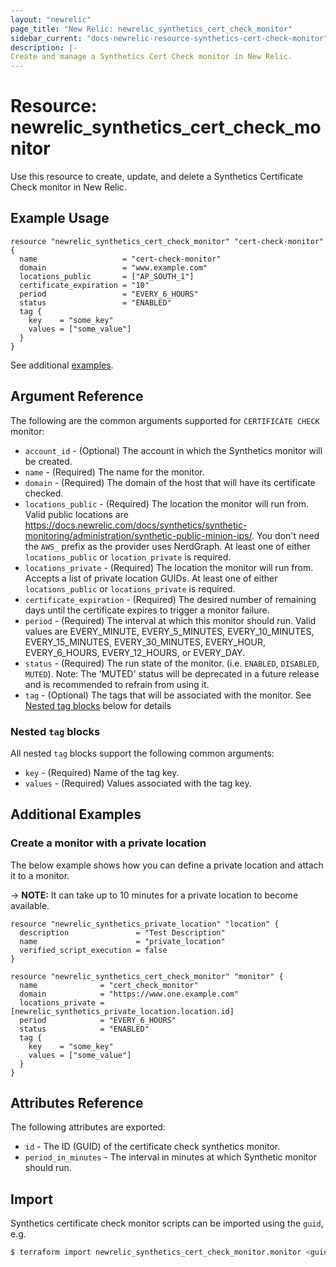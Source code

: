```yaml
---
layout: "newrelic"
page_title: "New Relic: newrelic_synthetics_cert_check_monitor"
sidebar_current: "docs-newrelic-resource-synthetics-cert-check-monitor"
description: |-
Create and manage a Synthetics Cert Check monitor in New Relic.
---
```


# Resource: newrelic\_synthetics\_cert\_check\_monitor

Use this resource to create, update, and delete a Synthetics Certificate Check monitor in New Relic.

## Example Usage

```hcl
resource "newrelic_synthetics_cert_check_monitor" "cert-check-monitor" {
  name                   = "cert-check-monitor"
  domain                 = "www.example.com"
  locations_public       = ["AP_SOUTH_1"]
  certificate_expiration = "10"
  period                 = "EVERY_6_HOURS"
  status                 = "ENABLED"
  tag {
    key    = "some_key"
    values = ["some_value"]
  }
}
```
See additional [examples](#additional-examples).

## Argument Reference

The following are the common arguments supported for `CERTIFICATE CHECK` monitor:

* `account_id` - (Optional) The account in which the Synthetics monitor will be created.
* `name` - (Required) The name for the monitor.
* `domain` - (Required) The domain of the host that will have its certificate checked.
* `locations_public` - (Required) The location the monitor will run from. Valid public locations are https://docs.newrelic.com/docs/synthetics/synthetic-monitoring/administration/synthetic-public-minion-ips/. You don't need the `AWS_` prefix as the provider uses NerdGraph. At least one of either `locations_public` or `location_private` is required.
* `locations_private` - (Required) The location the monitor will run from. Accepts a list of private location GUIDs. At least one of either `locations_public` or `locations_private` is required.
* `certificate_expiration` - (Required) The desired number of remaining days until the certificate expires to trigger a monitor failure.
* `period` - (Required) The interval at which this monitor should run. Valid values are EVERY_MINUTE, EVERY_5_MINUTES, EVERY_10_MINUTES, EVERY_15_MINUTES, EVERY_30_MINUTES, EVERY_HOUR, EVERY_6_HOURS, EVERY_12_HOURS, or EVERY_DAY.
* `status` - (Required) The run state of the monitor. (i.e. `ENABLED`, `DISABLED`, `MUTED`). Note: The 'MUTED' status will be deprecated in a future release and is recommended to refrain from using it.
* `tag` - (Optional) The tags that will be associated with the monitor. See [Nested tag blocks](#nested-tag-blocks) below for details

### Nested `tag` blocks

All nested `tag` blocks support the following common arguments:

* `key` - (Required) Name of the tag key.
* `values` - (Required) Values associated with the tag key.

## Additional Examples

### Create a monitor with a private location

The below example shows how you can define a private location and attach it to a monitor. 

-> **NOTE:** It can take up to 10 minutes for a private location to become available.

```hcl
resource "newrelic_synthetics_private_location" "location" {
  description               = "Test Description"
  name                      = "private_location"
  verified_script_execution = false
}

resource "newrelic_synthetics_cert_check_monitor" "monitor" {
  name              = "cert_check_monitor"
  domain            = "https://www.one.example.com"
  locations_private = [newrelic_synthetics_private_location.location.id]
  period            = "EVERY_6_HOURS"
  status            = "ENABLED"
  tag {
    key    = "some_key"
    values = ["some_value"]
  }
}
```

## Attributes Reference

The following attributes are exported:

* `id` - The ID (GUID) of the certificate check synthetics monitor.
* `period_in_minutes` - The interval in minutes at which Synthetic monitor should run.

## Import

Synthetics certificate check monitor scripts can be imported using the `guid`, e.g.

```bash
$ terraform import newrelic_synthetics_cert_check_monitor.monitor <guid>
```
